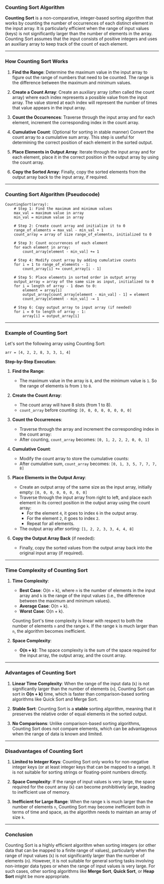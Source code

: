### **Counting Sort Algorithm**

**Counting Sort** is a non-comparative, integer-based sorting algorithm that works by counting the number of occurrences of each distinct element in the input array. It is particularly efficient when the range of input values (keys) is not significantly larger than the number of elements in the array. Counting Sort assumes that the input consists of positive integers and uses an auxiliary array to keep track of the count of each element.

---

### **How Counting Sort Works**

1. **Find the Range**: Determine the maximum value in the input array to figure out the range of numbers that need to be counted. The range is the difference between the maximum and minimum values.
  
2. **Create a Count Array**: Create an auxiliary array (often called the count array) where each index represents a possible value from the input array. The value stored at each index will represent the number of times that value appears in the input array.

3. **Count the Occurrences**: Traverse through the input array and for each element, increment the corresponding index in the count array.

4. **Cumulative Count**: (Optional for sorting in stable manner) Convert the count array to a cumulative sum array. This step is useful for determining the correct position of each element in the sorted output.

5. **Place Elements in Output Array**: Iterate through the input array and for each element, place it in the correct position in the output array by using the count array.

6. **Copy the Sorted Array**: Finally, copy the sorted elements from the output array back to the input array, if required.

---

### **Counting Sort Algorithm (Pseudocode)**

```text
CountingSort(array):
    # Step 1: Find the maximum and minimum values
    max_val = maximum value in array
    min_val = minimum value in array
    
    # Step 2: Create count array and initialize it to 0
    range_of_elements = max_val - min_val + 1
    count_array = array of size range_of_elements, initialized to 0
    
    # Step 3: Count occurrences of each element
    for each element in array:
        count_array[element - min_val] += 1
    
    # Step 4: Modify count array by adding cumulative counts
    for i = 1 to range_of_elements - 1:
        count_array[i] += count_array[i - 1]
    
    # Step 5: Place elements in sorted order in output array
    output_array = array of the same size as input, initialized to 0
    for i = length of array - 1 down to 0:
        element = array[i]
        output_array[count_array[element - min_val] - 1] = element
        count_array[element - min_val] -= 1
    
    # Step 6: Copy output array to input array (if needed)
    for i = 0 to length of array - 1:
        array[i] = output_array[i]
```

---

### **Example of Counting Sort**

Let's sort the following array using Counting Sort:

```
arr = [4, 2, 2, 8, 3, 3, 1, 4]
```

**Step-by-Step Execution**:

1. **Find the Range**:
   - The maximum value in the array is `8`, and the minimum value is `1`. So the range of elements is from `1` to `8`.

2. **Create the Count Array**:
   - The count array will have 8 slots (from 1 to 8).
   - `count_array` before counting: `[0, 0, 0, 0, 0, 0, 0, 0]`

3. **Count the Occurrences**:
   - Traverse through the array and increment the corresponding index in the count array:
   - After counting, `count_array` becomes: `[0, 1, 2, 2, 2, 0, 0, 1]`

4. **Cumulative Count**:
   - Modify the count array to store the cumulative counts:
   - After cumulative sum, `count_array` becomes: `[0, 1, 3, 5, 7, 7, 7, 8]`

5. **Place Elements in the Output Array**:
   - Create an output array of the same size as the input array, initially empty: `[0, 0, 0, 0, 0, 0, 0, 0]`
   - Traverse through the input array from right to left, and place each element in its correct position in the output array using the count array:
     - For the element `4`, it goes to index `6` in the output array.
     - For the element `2`, it goes to index `2`.
     - Repeat for all elements.
   - The output array after sorting: `[1, 2, 2, 3, 3, 4, 4, 8]`

6. **Copy the Output Array Back** (if needed):
   - Finally, copy the sorted values from the output array back into the original input array (if required).

---

### **Time Complexity of Counting Sort**

1. **Time Complexity**:
   - **Best Case**: O(n + k), where `n` is the number of elements in the input array and `k` is the range of the input values (i.e., the difference between the maximum and minimum values).
   - **Average Case**: O(n + k).
   - **Worst Case**: O(n + k).
   
   Counting Sort's time complexity is linear with respect to both the number of elements `n` and the range `k`. If the range `k` is much larger than `n`, the algorithm becomes inefficient.

2. **Space Complexity**:
   - **O(n + k)**: The space complexity is the sum of the space required for the input array, the output array, and the count array.

---

### **Advantages of Counting Sort**

1. **Linear Time Complexity**: When the range of the input data (`k`) is not significantly larger than the number of elements (`n`), Counting Sort can sort in **O(n + k)** time, which is faster than comparison-based sorting algorithms like Quick Sort and Merge Sort.
   
2. **Stable Sort**: Counting Sort is a **stable** sorting algorithm, meaning that it preserves the relative order of equal elements in the sorted output.

3. **No Comparisons**: Unlike comparison-based sorting algorithms, Counting Sort does not compare elements, which can be advantageous when the range of data is known and limited.

---

### **Disadvantages of Counting Sort**

1. **Limited to Integer Keys**: Counting Sort only works for non-negative integer keys (or at least integer keys that can be mapped to a range). It is not suitable for sorting strings or floating-point numbers directly.

2. **Space Complexity**: If the range of input values is very large, the space required for the count array (`k`) can become prohibitively large, leading to inefficient use of memory.

3. **Inefficient for Large Range**: When the range `k` is much larger than the number of elements `n`, Counting Sort may become inefficient both in terms of time and space, as the algorithm needs to maintain an array of size `k`.

---

### **Conclusion**

Counting Sort is a highly efficient algorithm when sorting integers (or other data that can be mapped to a finite range of values), particularly when the range of input values (`k`) is not significantly larger than the number of elements (`n`). However, it is not suitable for general sorting tasks involving non-integer data types or when the range of input values is very large. For such cases, other sorting algorithms like **Merge Sort**, **Quick Sort**, or **Heap Sort** might be more appropriate.
